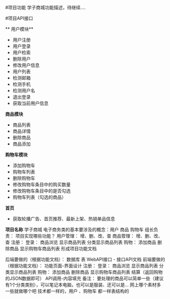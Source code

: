 #项目功能
	学子商城功能描述，待继续....
	
#项目API接口

** 用户模块**
- 用户注册
- 用户登录
- 用户检索
- 删除用户
- 修改用户信息
- 用户列表
- 检测邮箱
- 检测手机
- 检测用户名
- 退出登录
- 获取当前用户信息

**商品模块**
- 商品列表
- 商品详情
- 删除商品
- 商品添加

**购物车模块**
- 添加购物车
- 购物车列表
- 删除购物车
- 修改购物车条目中的购买数量
- 修改购物车条目中的是否勾选
- 购物车列表（勾选的商品）

**首页**
- 获取轮播广告、首页推荐、最新上架、热销单品信息

**项目名称**
学子商城
电子商务类的基本要涉及的概念：用户 商品 购物车 
组长负责：
  项目实现哪些功能？
    用户管理：
        增、删、改、查
    商品管理：
        增、删、改、查
    注册：
    登录：
    商品浏览
        显示商品列表
        分类显示商品列表
    购物：
        添加商品
        删除商品
        显示购物车商品列表
  形成项目功能文档 

后端要做的（根据功能文档）：
    数据库 表 
    WebAPI接口 - 接口API文档
前端要做的（根据功能文档）：
    功能页面-界面设计
        注册：
        登录：
        商品浏览
            显示商品列表
            分类显示商品列表
        购物：
            添加商品
            删除商品
            显示购物车商品列表
            结算（返回购物的JSON数据即可）
    API调用-内容填充
备注：
要处理的商品可以简单一些（建议有1个分类类别），可以笔记本电脑，也可以是服装、还可以是...  网上哪个素材多一些就做哪个吧
技术都一样的，用户 、购物车 都一样表结构的
